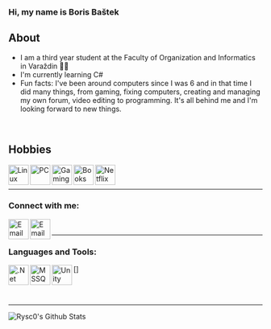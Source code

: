 ### Hi, my name is Boris Baštek

## About
- I am a third year student at the Faculty of Organization and Informatics in Varaždin 👨‍🎓
- I'm currently learning C# 
- Fun facts: I've been around computers since I was 6 and in that time I did many things, from gaming, fixing computers, creating and managing my own forum, video editing to programming. It's all behind me and I'm looking forward to new things.   
<br />

## Hobbies
<img align="left" alt="Linux" width="40px" src="https://cdn.iconscout.com/icon/free/png-512/linux-17-570099.png"/>
<img align="left" alt="PC" width="40px" src="https://cdn.icon-icons.com/icons2/1367/PNG/512/32officeicons-31_89708.png"/>
<img align="left" alt="Gaming" width="40px" src="https://images.vexels.com/media/users/3/127792/isolated/preview/19ed433991134a2ad4fcf6bad060c7a6-gaming-joystick-icon-by-vexels.png"/>
<img align="left" alt="Books" width="40px" src="https://image.flaticon.com/icons/svg/183/183334.svg"/>
<img align="left" alt="Netflix" width="40px" src="https://clipground.com/images/netflix-app-icon-clipart-9.jpg"/>


<br />
<br />

---

### Connect with me:
[<img align="left" alt="Email" width="40px" src="https://encrypted-tbn0.gstatic.com/images?q=tbn:ANd9GcT4b6ReRuXbjvhB06vVFhcH3DdEbABaJGdVXA&usqp=CAU"/>][email]
[<img align="left" alt="Email" width="40px" src="https://clipartart.com/images/discord-icon-clipart-5.jpg"/>][discord]
<br />

---

### Languages and Tools:

[<img align="left" alt=".Net" width="40px" src="https://cdn.iconscout.com/icon/free/png-512/microsoft-dot-net-1-1175179.png"/>][.net]
[<img align="left" alt="MSSQL" width="40px" src="https://banner2.cleanpng.com/20180615/jyr/kisspng-microsoft-sql-server-computer-servers-database-blendo-5b23ceeb160271.1655654715290733870902.jpg"/>][MSSQL]
[<img align="left" alt="Unity" width="40px" src="https://logos-download.com/wp-content/uploads/2016/10/Python_logo_icon.png"/>]




<br />
<br />

---
<img align="left" alt="Rysc0's Github Stats" src="https://github-readme-stats.vercel.app/api?username=Rysc0&show_icons=true&hide_border=true&count_private=true&theme=onedark" />


<br />




[email]: boris.bastek@gmail.com
[discord]: Rysco#0866
[.net]: https://github.com/Rysc0/Ljekarna-Desktop-APP
[MSSQL]: https://github.com/Rysc0/Ljekarna-Desktop-APP
[foi]: https://www.foi.unizg.hr/en
